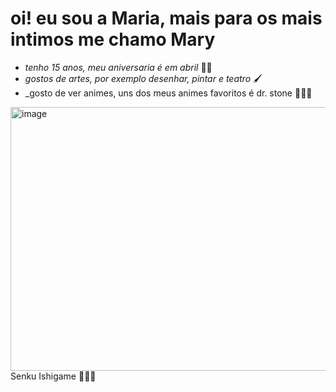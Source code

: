 # oi! eu sou a Maria, mais para os mais intimos me chamo Mary

* _tenho 15 anos, meu aniversaria é em abril_ 🎂🎊
* _gostos de artes, por exemplo desenhar, pintar e teatro_ 🖌️
* _gosto de ver animes, uns dos meus animes favoritos é dr. stone 🧪🧑‍🔬
<img width="640" height="422" alt="image" src="https://github.com/user-attachments/assets/ee557ed8-7c9a-4d4e-aeb1-b057d84fd0ba" />
Senku Ishigame 👨‍🔬🧪

